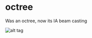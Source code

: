 # octree
Was an octree, now its IA beam casting

![alt tag](https://pbs.twimg.com/media/CY970u4UQAA7E7Z.png:large)
